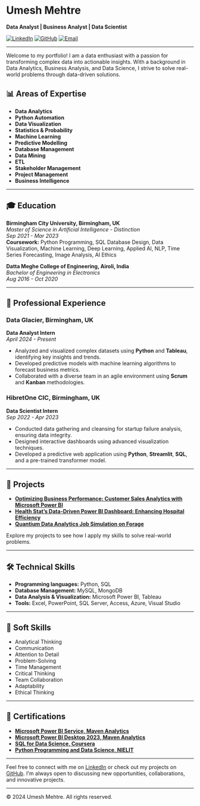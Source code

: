 # Umesh Mehtre

**Data Analyst | Business Analyst | Data Scientist**

[![LinkedIn](https://img.shields.io/badge/LinkedIn-blue?style=flat&logo=linkedin&labelColor=blue)](https://linkedin.com/in/umesh-mehtre)
[![GitHub](https://img.shields.io/badge/GitHub-grey?style=flat&logo=github&labelColor=black)](https://github.com/umeshmehtre)
[![Email](https://img.shields.io/badge/Email-grey?style=flat&logo=gmail&labelColor=red)](mailto:umesh.mehtre@outlook.com)

---

Welcome to my portfolio! I am a data enthusiast with a passion for transforming complex data into actionable insights. With a background in Data Analytics, Business Analysis, and Data Science, I strive to solve real-world problems through data-driven solutions.

## 📊 Areas of Expertise

- **Data Analytics**
- **Python Automation**
- **Data Visualization**
- **Statistics & Probability**
- **Machine Learning**
- **Predictive Modelling**
- **Database Management**
- **Data Mining**
- **ETL**
- **Stakeholder Management**
- **Project Management**
- **Business Intelligence**

---

## 🎓 Education

**Birmingham City University, Birmingham, UK**  
*Master of Science in Artificial Intelligence - Distinction*  
*Sep 2021 - Mar 2023*  
**Coursework:** Python Programming, SQL Database Design, Data Visualization, Machine Learning, Deep Learning, Applied AI, NLP, Time Series Forecasting, Image Analysis, AI Ethics

**Datta Meghe College of Engineering, Airoli, India**  
*Bachelor of Engineering in Electronics*  
*Aug 2016 - Oct 2020*

---

## 💼 Professional Experience

### Data Glacier, Birmingham, UK  
**Data Analyst Intern**  
*April 2024 - Present*  

- Analyzed and visualized complex datasets using **Python** and **Tableau**, identifying key insights and trends.
- Developed predictive models with machine learning algorithms to forecast business metrics.
- Collaborated with a diverse team in an agile environment using **Scrum** and **Kanban** methodologies.

### HibretOne CIC, Birmingham, UK  
**Data Scientist Intern**  
*Sep 2022 - Apr 2023*  

- Conducted data gathering and cleansing for startup failure analysis, ensuring data integrity.
- Designed interactive dashboards using advanced visualization techniques.
- Developed a predictive web application using **Python**, **Streamlit**, **SQL**, and a pre-trained transformer model.

---

## 🚀 Projects

- **[Optimizing Business Performance: Customer Sales Analytics with Microsoft Power BI](#)**
- **[Health Stat’s Data-Driven Power BI Dashboard: Enhancing Hospital Efficiency](#)**
- **[Quantium Data Analytics Job Simulation on Forage](#)**

Explore my projects to see how I apply my skills to solve real-world problems.

---

## 🛠 Technical Skills

- **Programming languages:** Python, SQL
- **Database Management:** MySQL, MongoDB
- **Data Analysis & Visualization:** Microsoft Power BI, Tableau
- **Tools:** Excel, PowerPoint, SQL Server, Access, Azure, Visual Studio

---

## 🌟 Soft Skills

- Analytical Thinking
- Communication
- Attention to Detail
- Problem-Solving
- Time Management
- Critical Thinking
- Team Collaboration
- Adaptability
- Ethical Thinking

---

## 📜 Certifications

- **[Microsoft Power BI Service, Maven Analytics](#)**
- **[Microsoft Power BI Desktop 2023, Maven Analytics](#)**
- **[SQL for Data Science, Coursera](#)**
- **[Python Programming and Data Science, NIELIT](#)**

---

Feel free to connect with me on [LinkedIn](https://linkedin.com/in/umesh-mehtre) or check out my projects on [GitHub](https://github.com/umeshmehtre). I'm always open to discussing new opportunities, collaborations, and innovative projects.

---

© 2024 Umesh Mehtre. All rights reserved.
